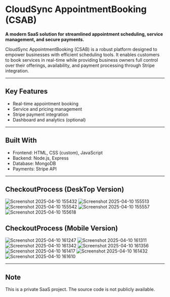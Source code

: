 # CloudSync AppointmentBooking (CSAB)

**A modern SaaS solution for streamlined appointment scheduling, service management, and secure payments.**

CloudSync AppointmentBooking (CSAB) is a robust platform designed to empower businesses with efficient scheduling tools. It enables customers to book services in real-time while providing business owners full control over their offerings, availability, and payment processing through Stripe integration.

---

## Key Features

- Real-time appointment booking  
- Service and pricing management  
- Stripe payment integration  
- Dashboard and analytics (optional)

---

## Built With

- Frontend: HTML, CSS (custom), JavaScript  
- Backend: Node.js, Express  
- Database: MongoDB  
- Payments: Stripe API  

---

## CheckoutProcess (DeskTop Version)
![Screenshot 2025-04-10 155432](https://github.com/user-attachments/assets/fb18ddcc-9166-48cc-b672-efd5e80c03c4)
![Screenshot 2025-04-10 155513](https://github.com/user-attachments/assets/3e29c39d-2b61-4bca-9695-706afebf1f59)
![Screenshot 2025-04-10 155542](https://github.com/user-attachments/assets/cecf97ba-7d78-4211-9f1d-358e53bea808)
![Screenshot 2025-04-10 155557](https://github.com/user-attachments/assets/39766ce5-ca80-4f6a-8c3d-fafbf4b85da7)
![Screenshot 2025-04-10 155618](https://github.com/user-attachments/assets/313a8d66-cb57-47a0-8ede-3c5939564d43)

## CheckoutProcess (Mobile Version)
![Screenshot 2025-04-10 161247](https://github.com/user-attachments/assets/1f8ce18b-c2f1-4fda-9185-1b71ef38e863) ![Screenshot 2025-04-10 161311](https://github.com/user-attachments/assets/9ad3b85b-ea18-4f7c-bb57-110aba0f4ca1)![Screenshot 2025-04-10 161342](https://github.com/user-attachments/assets/9f9889cb-52cf-4314-9800-4fea603ef258) ![Screenshot 2025-04-10 161356](https://github.com/user-attachments/assets/978798f5-7016-4022-9828-9b93c320b4d2)
![Screenshot 2025-04-10 161417](https://github.com/user-attachments/assets/45eab764-9266-433b-b2c3-ee35ea340e77)
![Screenshot 2025-04-10 161432](https://github.com/user-attachments/assets/43820782-3238-4655-b22c-07a9ee9a7be7)
![Screenshot 2025-04-10 161610](https://github.com/user-attachments/assets/65ab0b42-2ffe-496c-bb8d-f2feb3fc92f7)

---

## Note

This is a private SaaS project. The source code is not publicly available.
